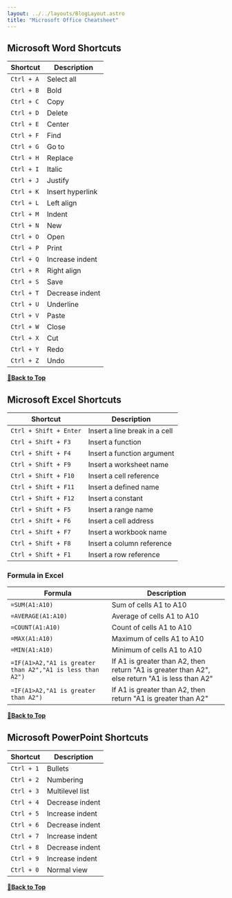 ```yaml
---
layout: ../../layouts/BlogLayout.astro
title: "Microsoft Office Cheatsheet"
---
```


## Microsoft Word Shortcuts

| Shortcut   | Description      |
| ---------- | ---------------- |
| `Ctrl + A` | Select all       |
| `Ctrl + B` | Bold             |
| `Ctrl + C` | Copy             |
| `Ctrl + D` | Delete           |
| `Ctrl + E` | Center           |
| `Ctrl + F` | Find             |
| `Ctrl + G` | Go to            |
| `Ctrl + H` | Replace          |
| `Ctrl + I` | Italic           |
| `Ctrl + J` | Justify          |
| `Ctrl + K` | Insert hyperlink |
| `Ctrl + L` | Left align       |
| `Ctrl + M` | Indent           |
| `Ctrl + N` | New              |
| `Ctrl + O` | Open             |
| `Ctrl + P` | Print            |
| `Ctrl + Q` | Increase indent  |
| `Ctrl + R` | Right align      |
| `Ctrl + S` | Save             |
| `Ctrl + T` | Decrease indent  |
| `Ctrl + U` | Underline        |
| `Ctrl + V` | Paste            |
| `Ctrl + W` | Close            |
| `Ctrl + X` | Cut              |
| `Ctrl + Y` | Redo             |
| `Ctrl + Z` | Undo             |

**[🔼Back to Top](#table-of-contents)**

## Microsoft Excel Shortcuts

| Shortcut               | Description                   |
| ---------------------- | ----------------------------- |
| `Ctrl + Shift + Enter` | Insert a line break in a cell |
| `Ctrl + Shift + F3`    | Insert a function             |
| `Ctrl + Shift + F4`    | Insert a function argument    |
| `Ctrl + Shift + F9`    | Insert a worksheet name       |
| `Ctrl + Shift + F10`   | Insert a cell reference       |
| `Ctrl + Shift + F11`   | Insert a defined name         |
| `Ctrl + Shift + F12`   | Insert a constant             |
| `Ctrl + Shift + F5`    | Insert a range name           |
| `Ctrl + Shift + F6`    | Insert a cell address         |
| `Ctrl + Shift + F7`    | Insert a workbook name        |
| `Ctrl + Shift + F8`    | Insert a column reference     |
| `Ctrl + Shift + F1`    | Insert a row reference        |

### Formula in Excel

| Formula                                                   | Description                                                                                     |
| --------------------------------------------------------- | ----------------------------------------------------------------------------------------------- |
| `=SUM(A1:A10)`                                            | Sum of cells A1 to A10                                                                          |
| `=AVERAGE(A1:A10)`                                        | Average of cells A1 to A10                                                                      |
| `=COUNT(A1:A10)`                                          | Count of cells A1 to A10                                                                        |
| `=MAX(A1:A10)`                                            | Maximum of cells A1 to A10                                                                      |
| `=MIN(A1:A10)`                                            | Minimum of cells A1 to A10                                                                      |
| `=IF(A1>A2,"A1 is greater than A2","A1 is less than A2")` | If A1 is greater than A2, then return "A1 is greater than A2", else return "A1 is less than A2" |
| `=IF(A1>A2,"A1 is greater than A2")`                      | If A1 is greater than A2, then return "A1 is greater than A2"                                   |

**[🔼Back to Top](#table-of-contents)**

## Microsoft PowerPoint Shortcuts

| Shortcut   | Description     |
| ---------- | --------------- |
| `Ctrl + 1` | Bullets         |
| `Ctrl + 2` | Numbering       |
| `Ctrl + 3` | Multilevel list |
| `Ctrl + 4` | Decrease indent |
| `Ctrl + 5` | Increase indent |
| `Ctrl + 6` | Decrease indent |
| `Ctrl + 7` | Increase indent |
| `Ctrl + 8` | Decrease indent |
| `Ctrl + 9` | Increase indent |
| `Ctrl + 0` | Normal view     |

**[🔼Back to Top](#table-of-contents)**
